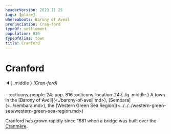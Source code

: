 ```yaml
---
headerVersion: 2023.11.25
tags: [place]
whereabouts: Barony of Aveil
pronunciation: Cran-ford
typeOf: settlement
population: 816
typeOfAlias: town
title: Cranford
---
```

# Cranford
:speaker:{ .middle } *(Cran-ford)*  
<div class="grid cards ext-narrow-margin ext-one-column" markdown>
-  
    :octicons-people-24: pop. 816  
    :octicons-location-24:{ .lg .middle } A town in the [Barony of Aveil](<./barony-of-aveil.md>), [Sembara](<../sembara.md>), the [Western Green Sea Region](<../../../western-green-sea/western-green-sea-region.md>)  
</div>


Cranford has grown rapidly since 1681 when a bridge was built over the [Cranmère](<../../rivers/wistel-enst-watershed/cranmere.md>). 

